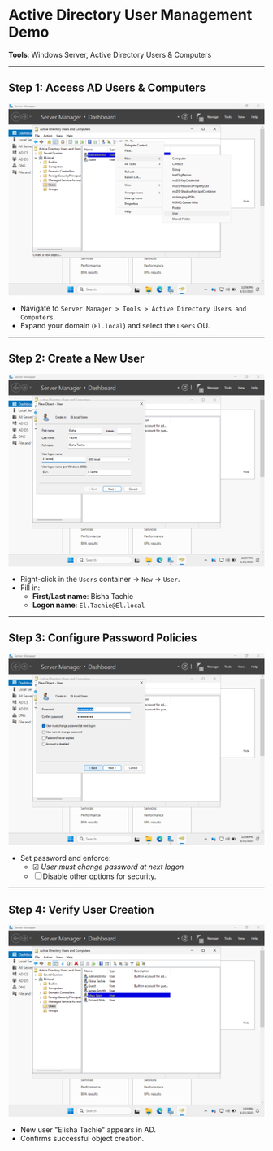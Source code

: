 # Active Directory User Management Demo  
**Tools**: Windows Server, Active Directory Users & Computers  

---

## Step 1: Access AD Users & Computers  
![AD Users Interface](domain%20User%201.png)  
- Navigate to `Server Manager > Tools > Active Directory Users and Computers`.  
- Expand your domain (`El.local`) and select the `Users` OU.  

---

## Step 2: Create a New User  
![New User Form](domain%20user%202.png)  
- Right-click in the `Users` container → `New` → `User`.  
- Fill in:  
  - **First/Last name**: Bisha Tachie  
  - **Logon name**: `El.Tachie@El.local`  

---

## Step 3: Configure Password Policies  
![Password Settings](domain%20user%203.png)  
- Set password and enforce:  
  - ☑ *User must change password at next logon*  
  - ☐ Disable other options for security.  

---

## Step 4: Verify User Creation  
![User List](domain%20user%204.png)  
- New user "Elisha Tachie" appears in AD.  
- Confirms successful object creation.  
